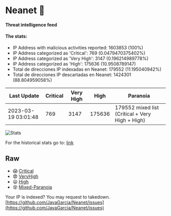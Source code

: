 # Neanet :hocho:
#### Threat intelligence feed
#### The stats:

- IP Address with malicious activities reported: 1603853 (100%)
- IP Address categorized as 'Critical':  769 (0.0479470375402%)
- IP Address categorized as 'Very High':  3147 (0.196214989778%)
- IP Address categorized as 'High':  175636 (10.9508789147)
- Total de direcciones IP indexadas en Neanet:  179552 (11.195040942%)
- Total de direcciones IP descartadas en Neanet:  1424301 (88.804959058%)

| Last Update | Critical | Very High | High | Paranoia |
| --- | --- | --- | --- | --- |
| 2023-03-19 03:01:48 | 769 | 3147 | 175636 | 179552 mixed list (Critical + Very High + High)|

![Stats](https://docs.google.com/spreadsheets/d/e/2PACX-1vSnaNMIXVabIpDJjufMlzH7poXnshF3mgd8Is1g9ytUEzVsP5my4Trn8f-xkoLLQ38xpL3HtmUexLo6/pubchart?oid=501124687&format=image)

For the historical stats go to: [link](/stats.csv)
## Raw
- :scream: [Critical](https://raw.githubusercontent.com/JavaGarcia/Neanet/master/blacklists/neanet_critical.txt)
- :fearful: [VeryHigh](https://raw.githubusercontent.com/JavaGarcia/Neanet/master/blacklists/neanet_veryHigh.txtt)
- :frowning: [High](https://raw.githubusercontent.com/JavaGarcia/Neanet/master/blacklists/neanet_high.txt)
- :dizzy_face: [Mixed-Paranoia](https://raw.githubusercontent.com/JavaGarcia/Neanet/master/blacklists/neanet_all.txt)


Your IP is indexed? You may request to takedown. [https://github.com/JavaGarcia/Neanet/issues](https://github.com/JavaGarcia/Neanet/issues)











































































































































































































































































































































































































































































































































































































































































































































































































































































































































































































































































































































































































































































































































































































































































































































































































































































































































































































































































































































































































































































































































































































































































































































































































































































































































































































































































































































































































































































































































































































































































































































































































































































































































































































































































































































































































































































































































































































































































































































































































































































































































































































































































































































































































































































































































































































































































































































































































































































































































































































































































































































































































































































































































































































































































































































































































































































































































































































































































































































































































































































































































































































































































































































































































































































































































































































































































































































































































































































































































































































































































































































































































































































































































































































































































































































































































































































































































































































































































































































































































































































































































































































































































































































































































































































































































































































































































































































































































































































































































































































































































































































































































































































































































































































































































































































































































































































































































































































































































































































































































































































































































































